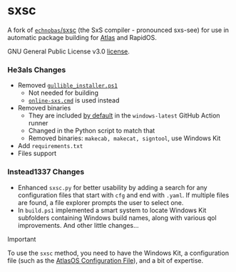 # sxsc
A fork of [`echnobas`/sxsc](https://github.com/echnobas/sxsc) (the SxS compiler - pronounced sxs-see) for use in automatic package building for [Atlas](https://github.com/Atlas-OS/Atlas/tree/main/src/sxsc) and RapidOS.

GNU General Public License v3.0 [license](https://github.com/echnobas/sxsc/blob/a45c5f321153a0dd33266cb35fce3effac7212ad/LICENSE).

### He3als Changes
- Removed [`gullible_installer.ps1`](https://github.com/echnobas/sxsc/blob/master/gullible_installer.ps1)
  - Not needed for building
  - [`online-sxs.cmd`](https://github.com/he3als/online-sxs) is used instead
- Removed binaries
  - They are included [by default](https://github.com/actions/runner-images/blob/main/images/win/Windows2022-Readme.md#installed-windows-sdks) in the `windows-latest` GitHub Action runner
  - Changed in the Python script to match that
  - Removed binaries:  `makecab, makecat, signtool`, use Windows Kit
- Add `requirements.txt`
- Files support

### Instead1337 Changes
- Enhanced `sxsc.py` for better usability by adding a search for any configuration files that start with `cfg` and end with `.yaml`. If multiple files are found, a file explorer prompts the user to select one.
- In `build.ps1` implemented a smart system to locate Windows Kit subfolders containing Windows build names, along with various qol improvements.
And other little changes...

>[!Important]
> To use the `sxsc` method, you need to have the Windows Kit, a configuration file (such as the [AtlasOS Configuration File](https://github.com/Atlas-OS/Atlas/tree/main/src/sxsc)), and a bit of expertise.